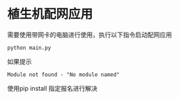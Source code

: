 # 植生机配网应用

需要使用带网卡的电脑进行使用，执行以下指令启动配网应用

```shell
python main.py
```

如果提示

```shell
Module not found - "No module named"
```

使用pip install 指定报名进行解决
